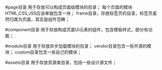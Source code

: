#page目录
    用于存放可以构成页面级模块的目录；
    每个页面的模块HTML,CSS,JSS应该单独包含一块；
    frame目录，存放标签页的目录，标签页虽然归类为页面，其实是组件范畴；

#component目录
    用于存放构成页面UI元素的组件，包含模板样式，部分有功能；

#module目录
    用于存放异步加载模块的目录；
    vendor目录包含一些开源的模块；
    custom目录包含一些自己的模块；

#assets目录
    用于存放资源类目录，包括一些设计源文件；
